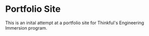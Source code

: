 # Portfolio Site
This is an inital attempt at a portfolio site for Thinkful's Engineering Immersion program.
